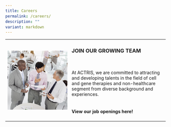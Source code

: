 ```yaml
---
title: Careers
permalink: /careers/
description: ""
variant: markdown
---
```

<table>
	<tbody>
		<tr>
			<td style="width:40%">
				<img src="/images/shutterstock_376756795-1.jpg" align="right">
			</td>
			<td style="width:60%">
				<h3>JOIN OUR GROWING TEAM</h3>
				<br><br>
At ACTRIS, we are committed to attracting and developing talents in the field of cell and gene therapies and non-healthcare segment from diverse background and experiences.
<br><br>
<h4 href="https://careers.mohh.com.sg/CRIS/go/CRIS/680844/">View our job openings here!</h4>

</td></tr></tbody></table>